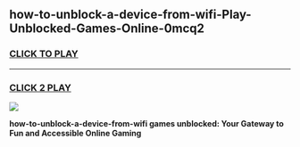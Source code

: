 
## how-to-unblock-a-device-from-wifi-Play-Unblocked-Games-Online-0mcq2
<h3>
<a href="https://premium76.site?title=how-to-unblock-a-device-from-wifi&ref=25A">CLICK TO PLAY</a></h3>
<hr>

<h3>
<a href="https://premium76.site?title=how-to-unblock-a-device-from-wifi&ref=25A">CLICK 2 PLAY</a>
  
</h3>

<a href="https://premium76.site?title=how-to-unblock-a-device-from-wifi&ref=25A"><img src="https://clearcache.store/games.png"></a>


**how-to-unblock-a-device-from-wifi games unblocked: Your Gateway to Fun and Accessible Online Gaming**
